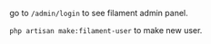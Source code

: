 


go to `/admin/login` to see filament admin panel.

`php artisan make:filament-user` to make new user.